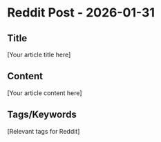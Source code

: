 # Reddit Post - 2026-01-31

## Title
[Your article title here]

## Content
[Your article content here]

## Tags/Keywords
[Relevant tags for Reddit]
